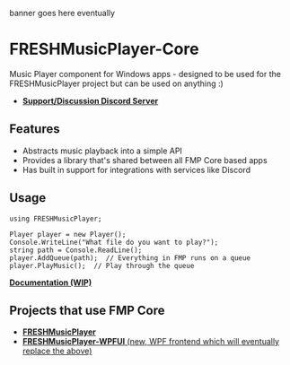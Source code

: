 banner goes here eventually
# FRESHMusicPlayer-Core
Music Player component for Windows apps - designed to be used for the FRESHMusicPlayer project but can be used on anything :)
- [**Support/Discussion Discord Server**](https://discord.gg/mFGFT8K)
## Features
- Abstracts music playback into a simple API
- Provides a library that's shared between all FMP Core based apps
- Has built in support for integrations with services like Discord
## Usage
```
using FRESHMusicPlayer;

Player player = new Player();
Console.WriteLine("What file do you want to play?");
string path = Console.ReadLine();
player.AddQueue(path);  // Everything in FMP runs on a queue
player.PlayMusic();  // Play through the queue
```
[**Documentation (WIP)**]()
## Projects that use FMP Core
- [**FRESHMusicPlayer**](https://github.com/royce551/freshmusicplayer)
- [**FRESHMusicPlayer-WPFUI** (new, WPF frontend which will eventually replace the above)](https://github.com/royce551/freshmusicplayer-wpfui)
